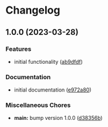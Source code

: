# Changelog

## 1.0.0 (2023-03-28)


### Features

* initial functionality ([ab9dfdf](https://github.com/axieum/django-user-trace/commit/ab9dfdf4294b333e4c95fbf0f136d33fa748e717))


### Documentation

* initial documentation ([e972a80](https://github.com/axieum/django-user-trace/commit/e972a806efab83442c71ca61a2512f28a654f175))


### Miscellaneous Chores

* **main:** bump version 1.0.0 ([d38356b](https://github.com/axieum/django-user-trace/commit/d38356be93a6dc66c36ee6df6a041b1aa1412181))

[//]: # (auto-generated by https://github.com/googleapis/release-please)
